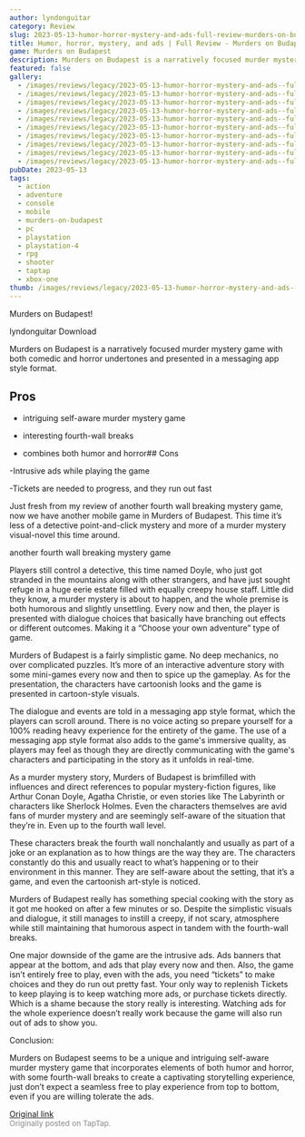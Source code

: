 ```yaml
---
author: lyndonguitar
category: Review
slug: 2023-05-13-humor-horror-mystery-and-ads-full-review-murders-on-budapest
title: Humor, horror, mystery, and ads | Full Review - Murders on Budapest
game: Murders on Budapest
description: Murders on Budapest is a narratively focused murder mystery game with both comedic and horror undertones and presented in a messaging app style format.
featured: false
gallery:
  - /images/reviews/legacy/2023-05-13-humor-horror-mystery-and-ads--full-review---murders-on-budapest-0.avif
  - /images/reviews/legacy/2023-05-13-humor-horror-mystery-and-ads--full-review---murders-on-budapest-1.avif
  - /images/reviews/legacy/2023-05-13-humor-horror-mystery-and-ads--full-review---murders-on-budapest-2.avif
  - /images/reviews/legacy/2023-05-13-humor-horror-mystery-and-ads--full-review---murders-on-budapest-3.avif
  - /images/reviews/legacy/2023-05-13-humor-horror-mystery-and-ads--full-review---murders-on-budapest-4.avif
  - /images/reviews/legacy/2023-05-13-humor-horror-mystery-and-ads--full-review---murders-on-budapest-5.avif
  - /images/reviews/legacy/2023-05-13-humor-horror-mystery-and-ads--full-review---murders-on-budapest-6.avif
  - /images/reviews/legacy/2023-05-13-humor-horror-mystery-and-ads--full-review---murders-on-budapest-7.avif
  - /images/reviews/legacy/2023-05-13-humor-horror-mystery-and-ads--full-review---murders-on-budapest-8.avif
  - /images/reviews/legacy/2023-05-13-humor-horror-mystery-and-ads--full-review---murders-on-budapest-9.avif
pubDate: 2023-05-13
tags:
  - action
  - adventure
  - console
  - mobile
  - murders-on-budapest
  - pc
  - playstation
  - playstation-4
  - rpg
  - shooter
  - taptap
  - xbox-one
thumb: /images/reviews/legacy/2023-05-13-humor-horror-mystery-and-ads--full-review---murders-on-budapest-0.avif
---
```


Murders on Budapest!

lyndonguitar
Download

Murders on Budapest is a narratively focused murder mystery game with both comedic and horror undertones and presented in a messaging app style format.




## Pros



- intriguing self-aware murder mystery game


- interesting fourth-wall breaks


- combines both humor and horror## Cons


-Intrusive ads while playing the game

-Tickets are needed to progress, and they run out fast

Just fresh from my review of another fourth wall breaking mystery game, now we have another mobile game in Murders of Budapest. This time it’s less of a detective point-and-click mystery and more of a murder mystery visual-novel this time around.

another fourth wall breaking mystery game

Players still control a detective, this time named Doyle, who just got stranded in the mountains along with other strangers, and have just sought refuge in a huge eerie estate filled with equally creepy house staff. Little did they know, a murder mystery is about to happen, and the whole premise is both humorous and slightly unsettling. Every now and then, the player is presented with dialogue choices that basically have branching out effects or different outcomes. Making it a “Choose your own adventure” type of game.

Murders of Budapest is a fairly simplistic game. No deep mechanics, no over complicated puzzles. It’s more of an interactive adventure story with some mini-games every now and then to spice up the gameplay. As for the presentation, the characters have cartoonish looks and the game is presented in cartoon-style visuals.

The dialogue and events are told in a messaging app style format, which the players can scroll around. There is no voice acting so prepare yourself for a 100% reading heavy experience for the entirety of the game. The use of a messaging app style format also adds to the game's immersive quality, as players may feel as though they are directly communicating with the game's characters and participating in the story as it unfolds in real-time.

As a murder mystery story, Murders of Budapest is brimfilled with influences and direct references to popular mystery-fiction figures, like Arthur Conan Doyle, Agatha Christie, or even stories like The Labyrinth or characters like Sherlock Holmes. Even the characters themselves are avid fans of murder mystery and are seemingly self-aware of the situation that they’re in. Even up to the fourth wall level.

These characters break the fourth wall nonchalantly and usually as part of a joke or an explanation as to how things are the way they are. The characters constantly do this and usually react to what’s happening or to their environment in this manner. They are self-aware about the setting, that it’s a game, and even the cartoonish art-style is noticed.

Murders of Budapest really has something special cooking with the story as it got me hooked on after a few minutes or so. Despite the simplistic visuals and dialogue, it still manages to instill a creepy, if not scary, atmosphere while still maintaining that humorous aspect in tandem with the fourth-wall breaks.

One major downside of the game are the intrusive ads. Ads banners that appear at the bottom, and ads that play every now and then. Also, the game isn’t entirely free to play, even with the ads, you need “tickets” to make choices and they do run out pretty fast. Your only way to replenish Tickets to keep playing is to keep watching more ads, or purchase tickets directly. Which is a shame because the story really is interesting. Watching ads for the whole experience doesn’t really work because the game will also run out of ads to show you.

Conclusion:

Murders on Budapest seems to be a unique and intriguing self-aware murder mystery game that incorporates elements of both humor and horror, with some fourth-wall breaks to create a captivating storytelling experience, just don’t expect a seamless free to play experience from top to bottom, even if you are willing tolerate the ads.

[Original link](https://www.taptap.io/post/5421250)<br><span style="font-size: 0.95em; color: #888;">Originally posted on TapTap.</span>